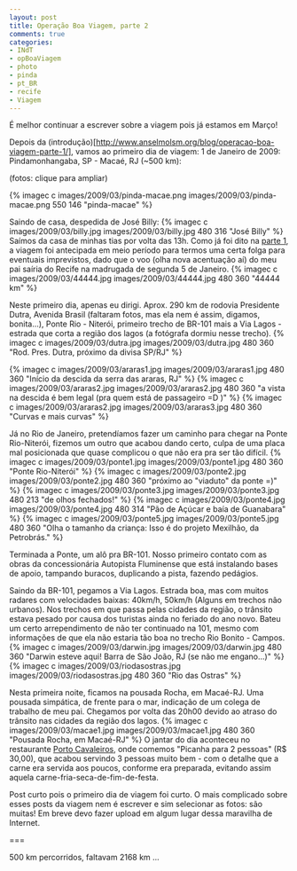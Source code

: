 ```yaml
---
layout: post
title: Operação Boa Viagem, parte 2
comments: true
categories:
- INdT
- opBoaViagem
- photo
- pinda
- pt_BR
- recife
- Viagem
---
```

É melhor continuar a escrever sobre a viagem pois já estamos em Março!

Depois da (introdução)[http://www.anselmolsm.org/blog/operacao-boa-viagem-parte-1/], vamos ao primeiro dia de viagem: 1 de Janeiro de 2009: Pindamonhangaba, SP - Macaé, RJ (~500 km):

(fotos: clique para ampliar)

{% imagec c images/2009/03/pinda-macae.png images/2009/03/pinda-macae.png 550 146 "pinda-macae" %}

Saindo de casa, despedida de José Billy:
{% imagec c images/2009/03/billy.jpg images/2009/03/billy.jpg 480 316 "José Billy" %}
Saímos da casa de minhas tias por volta das 13h. Como já foi dito na [parte 1](http://www.anselmolsm.org/blog/operacao-boa-viagem-parte-1), a viagem foi antecipada em meio período para termos uma certa folga para eventuais imprevistos, dado que o voo (olha nova acentuação aí) do meu pai saíria do Recife na madrugada de segunda 5 de Janeiro.
{% imagec c images/2009/03/44444.jpg images/2009/03/44444.jpg 480 360 "44444 km" %}

Neste primeiro dia, apenas eu dirigi. Aprox. 290 km de rodovia Presidente Dutra, Avenida Brasil (faltaram fotos, mas ela nem é assim, digamos, bonita...), Ponte Rio - Niterói, primeiro trecho de BR-101 mais a Via Lagos - estrada que corta a região dos lagos (a fotógrafa dormiu nesse trecho).
{% imagec c images/2009/03/dutra.jpg images/2009/03/dutra.jpg 480 360 "Rod. Pres. Dutra, próximo da divisa SP/RJ" %}

{% imagec c images/2009/03/araras1.jpg images/2009/03/araras1.jpg 480 360 "Início da descida da serra das araras, RJ" %}
{% imagec c images/2009/03/araras2.jpg images/2009/03/araras2.jpg 480 360 "a vista na descida é bem legal (pra quem está de passageiro =D )" %}
{% imagec c images/2009/03/araras2.jpg images/2009/03/araras3.jpg 480 360 "Curvas e mais curvas" %}

Já no Rio de Janeiro, pretendíamos fazer um caminho para chegar na Ponte Rio-Niterói, fizemos um outro que acabou dando certo, culpa de uma placa mal posicionada que quase complicou o que não era pra ser tão difícil.
{% imagec c images/2009/03/ponte1.jpg images/2009/03/ponte1.jpg 480 360 "Ponte Rio-Niterói" %}
{% imagec c images/2009/03/ponte2.jpg images/2009/03/ponte2.jpg 480 360 "próximo ao \"viaduto\" da ponte =)" %}
{% imagec c images/2009/03/ponte3.jpg images/2009/03/ponte3.jpg 480 213 "de olhos fechados!" %}
{% imagec c images/2009/03/ponte4.jpg images/2009/03/ponte4.jpg 480 314 "Pão de Açúcar e baía de Guanabara" %}
{% imagec c images/2009/03/ponte5.jpg images/2009/03/ponte5.jpg 480 360 "Olha o tamanho da criança: Isso é do projeto Mexilhão, da Petrobrás." %}

Terminada a Ponte, um alô pra BR-101. Nosso primeiro contato com as obras da concessionária Autopista Fluminense que está instalando bases de apoio, tampando buracos, duplicando a pista, fazendo pedágios.

Saindo da BR-101, pegamos a Via Lagos. Estrada boa, mas com muitos radares com velocidades baixas: 40km/h, 50km/h (Alguns em trechos não urbanos). Nos trechos em que passa pelas cidades da região, o trânsito estava pesado por causa dos turistas ainda no feriado do ano novo. Bateu um certo arrependimento de não ter continuado na 101, mesmo com informações de que ela não estaria tão boa no trecho Rio Bonito - Campos.
{% imagec c images/2009/03/darwin.jpg images/2009/03/darwin.jpg 480 360 "Darwin esteve aqui! Barra de São João, RJ (se não me engano...)" %}
{% imagec c images/2009/03/riodasostras.jpg images/2009/03/riodasostras.jpg 480 360 "Rio das Ostras" %}

Nesta primeira noite, ficamos na pousada Rocha, em Macaé-RJ. Uma pousada simpática, de frente para o mar, indicação de um colega de trabalho de meu pai. Chegamos por volta das 20h00 devido ao atraso do trânsito nas cidades da região dos lagos.
{% imagec c images/2009/03/macae1.jpg images/2009/03/macae1.jpg 480 360 "Pousada Rocha, em Macaé-RJ" %}
O jantar do dia aconteceu no restaurante [Porto Cavaleiros](http://www.qype.com.br/place/514949-Porto-Cavaleiros-Macae), onde comemos "Picanha para 2 pessoas" (R$ 30,00), que acabou servindo 3 pessoas muito bem - com o detalhe que a carne era servida aos poucos, conforme era preparada, evitando assim aquela carne-fria-seca-de-fim-de-festa.

Post curto pois o primeiro dia de viagem foi curto. O mais complicado sobre esses posts da viagem nem é escrever e sim selecionar as fotos: são muitas! Em breve devo fazer upload em algum lugar dessa maravilha de Internet.

===

500 km percorridos, faltavam 2168 km ...